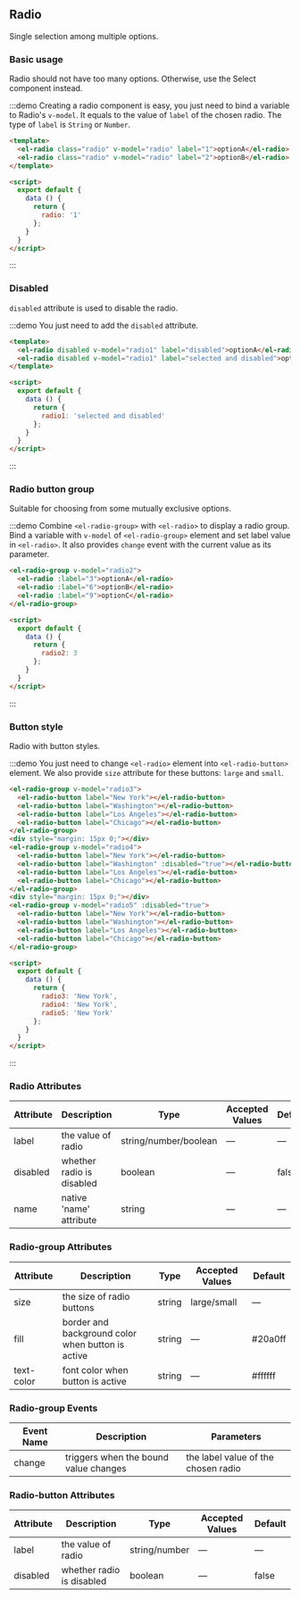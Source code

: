 <script>
  module.exports = {
    data() {
      return {
        radio: '1',
        radio1: 'selected and disabled',
        radio2: 3,
        radio3: 'New York',
        radio4: 'New York',
        radio5: 'New York'
      };
    }
  };
</script>

## Radio

Single selection among multiple options.

### Basic usage

Radio should not have too many options. Otherwise, use the Select component instead.

:::demo Creating a radio component is easy, you just need to bind a variable to Radio's `v-model`. It equals to the value of `label` of the chosen radio. The type of `label` is `String` or `Number`.
```html
<template>
  <el-radio class="radio" v-model="radio" label="1">optionA</el-radio>
  <el-radio class="radio" v-model="radio" label="2">optionB</el-radio>
</template>

<script>
  export default {
    data () {
      return {
        radio: '1'
      };
    }
  }
</script>
```
:::

### Disabled

`disabled` attribute is used to disable the radio.

:::demo You just need to add the `disabled` attribute.
```html
<template>
  <el-radio disabled v-model="radio1" label="disabled">optionA</el-radio>
  <el-radio disabled v-model="radio1" label="selected and disabled">optionB</el-radio>
</template>

<script>
  export default {
    data () {
      return {
        radio1: 'selected and disabled'
      };
    }
  }
</script>
```
:::

### Radio button group

Suitable for choosing from some mutually exclusive options.

:::demo Combine `<el-radio-group>` with `<el-radio>` to display a radio group. Bind a variable with `v-model` of `<el-radio-group>` element and set label value in `<el-radio>`. It also provides `change` event with the current value as its parameter.

```html
<el-radio-group v-model="radio2">
  <el-radio :label="3">optionA</el-radio>
  <el-radio :label="6">optionB</el-radio>
  <el-radio :label="9">optionC</el-radio>
</el-radio-group>

<script>
  export default {
    data () {
      return {
        radio2: 3
      };
    }
  }
</script>
```
:::

### Button style

Radio with button styles.

:::demo You just need to change `<el-radio>` element into `<el-radio-button>` element. We also provide `size` attribute for these buttons: `large` and `small`.
```html
<el-radio-group v-model="radio3">
  <el-radio-button label="New York"></el-radio-button>
  <el-radio-button label="Washington"></el-radio-button>
  <el-radio-button label="Los Angeles"></el-radio-button>
  <el-radio-button label="Chicago"></el-radio-button>
</el-radio-group>
<div style="margin: 15px 0;"></div>
<el-radio-group v-model="radio4">
  <el-radio-button label="New York"></el-radio-button>
  <el-radio-button label="Washington" :disabled="true"></el-radio-button>
  <el-radio-button label="Los Angeles"></el-radio-button>
  <el-radio-button label="Chicago"></el-radio-button>
</el-radio-group>
<div style="margin: 15px 0;"></div>
<el-radio-group v-model="radio5" :disabled="true">
  <el-radio-button label="New York"></el-radio-button>
  <el-radio-button label="Washington"></el-radio-button>
  <el-radio-button label="Los Angeles"></el-radio-button>
  <el-radio-button label="Chicago"></el-radio-button>
</el-radio-group>

<script>
  export default {
    data () {
      return {
        radio3: 'New York',
        radio4: 'New York',
        radio5: 'New York'
      };
    }
  }
</script>
```
:::

### Radio Attributes

 Attribute      | Description          | Type      | Accepted Values       | Default
---- | ---- | ---- | ---- | ----
label | the value of radio | string/number/boolean | — | —
disabled | whether radio is disabled | boolean | — | false
name | native 'name' attribute | string    |      —         |     —

### Radio-group Attributes

 Attribute      | Description          | Type      | Accepted Values       | Default
---- | ---- | ---- | ---- | ----
size | the size of radio buttons | string | large/small | —
fill  | border and background color when button is active | string   | — | #20a0ff   |
text-color | font color when button is active | string   | — | #ffffff   |

### Radio-group Events

| Event Name | Description | Parameters |
--- | --- | ---
change | triggers when the bound value changes | the label value of the chosen radio

### Radio-button Attributes

 Attribute      | Description          | Type      | Accepted Values       | Default
---- | ---- | ---- | ---- | ----
label | the value of radio | string/number | — | —
disabled | whether radio is disabled | boolean | — | false


